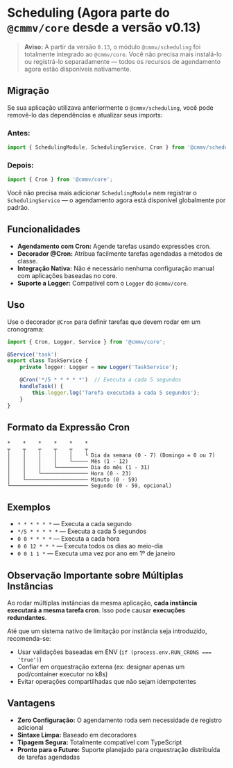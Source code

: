 # Scheduling (Agora parte do `@cmmv/core` desde a versão v0.13)

> **Aviso:** A partir da versão `0.13`, o módulo `@cmmv/scheduling` foi totalmente integrado ao `@cmmv/core`. Você não precisa mais instalá-lo ou registrá-lo separadamente — todos os recursos de agendamento agora estão disponíveis nativamente.

## Migração

Se sua aplicação utilizava anteriormente o `@cmmv/scheduling`, você pode removê-lo das dependências e atualizar seus imports:

### Antes:
```ts
import { SchedulingModule, SchedulingService, Cron } from '@cmmv/scheduling';
```

### Depois:
```ts
import { Cron } from '@cmmv/core';
```

Você não precisa mais adicionar `SchedulingModule` nem registrar o `SchedulingService` — o agendamento agora está disponível globalmente por padrão.

## Funcionalidades

- **Agendamento com Cron:** Agende tarefas usando expressões cron.
- **Decorador @Cron:** Atribua facilmente tarefas agendadas a métodos de classe.
- **Integração Nativa:** Não é necessário nenhuma configuração manual com aplicações baseadas no core.
- **Suporte a Logger:** Compatível com o `Logger` do `@cmmv/core`.

## Uso

Use o decorador `@Cron` para definir tarefas que devem rodar em um cronograma:

```ts
import { Cron, Logger, Service } from '@cmmv/core';

@Service('task')
export class TaskService {
    private logger: Logger = new Logger('TaskService');

    @Cron('*/5 * * * * *')  // Executa a cada 5 segundos
    handleTask() {
        this.logger.log('Tarefa executada a cada 5 segundos');
    }
}
```

## Formato da Expressão Cron

```
*    *    *    *    *    *
┬    ┬    ┬    ┬    ┬    ┬
│    │    │    │    │    └ Dia da semana (0 - 7) (Domingo = 0 ou 7)
│    │    │    │    └───── Mês (1 - 12)
│    │    │    └────────── Dia do mês (1 - 31)
│    │    └─────────────── Hora (0 - 23)
│    └──────────────────── Minuto (0 - 59)
└───────────────────────── Segundo (0 - 59, opcional)
```

## Exemplos

- `* * * * * *` — Executa a cada segundo
- `*/5 * * * * *` — Executa a cada 5 segundos
- `0 0 * * * *` — Executa a cada hora
- `0 0 12 * * *` — Executa todos os dias ao meio-dia
- `0 0 1 1 *` — Executa uma vez por ano em 1º de janeiro

## Observação Importante sobre Múltiplas Instâncias

Ao rodar múltiplas instâncias da mesma aplicação, **cada instância executará a mesma tarefa cron**. Isso pode causar **execuções redundantes**.

Até que um sistema nativo de limitação por instância seja introduzido, recomenda-se:

- Usar validações baseadas em ENV (`if (process.env.RUN_CRONS === 'true')`)
- Confiar em orquestração externa (ex: designar apenas um pod/container executor no k8s)
- Evitar operações compartilhadas que não sejam idempotentes

## Vantagens

- **Zero Configuração:** O agendamento roda sem necessidade de registro adicional
- **Sintaxe Limpa:** Baseado em decoradores
- **Tipagem Segura:** Totalmente compatível com TypeScript
- **Pronto para o Futuro:** Suporte planejado para orquestração distribuída de tarefas agendadas
